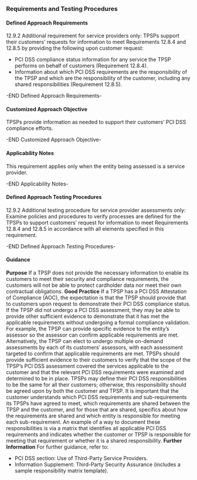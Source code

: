 ### Requirements and Testing Procedures

#### Defined Approach Requirements
12.9.2 Additional requirement for service providers only: TPSPs support their customers’ requests for information to meet Requirements 12.8.4 and 12.8.5 by providing the following upon customer request:
- PCI DSS compliance status information for any service the TPSP performs on behalf of customers (Requirement 12.8.4).
- Information about which PCI DSS requirements are the responsibility of the TPSP and which are the responsibility of the customer, including any shared responsibilities (Requirement 12.8.5).

-END Defined Approach Requirements- 
#### Customized Approach Objective
TPSPs provide information as needed to support their customers’ PCI DSS compliance efforts.

-END Customized Approach Objective- 
#### Applicability Notes
This requirement applies only when the entity being assessed is a service provider.

-END Applicability Notes- 
#### Defined Approach Testing Procedures
12.9.2 Additional testing procedure for service provider assessments only: Examine policies and procedures to verify processes are defined for the TPSPs to support customers’ request for information to meet Requirements 12.8.4 and 12.8.5 in accordance with all elements specified in this requirement.

-END Defined Approach Testing Procedures- 
#### Guidance
**Purpose**
If a TPSP does not provide the necessary information to enable its customers to meet their security and compliance requirements, the customers will not be able to protect cardholder data nor meet their own contractual obligations.
**Good Practice**
If a TPSP has a PCI DSS Attestation of Compliance (AOC), the expectation is that the TPSP should provide that to customers upon request to demonstrate their PCI DSS compliance status.
If the TPSP did not undergo a PCI DSS assessment, they may be able to provide other sufficient evidence to demonstrate that it has met the applicable requirements without undergoing a formal compliance validation. For example, the TPSP can provide specific evidence to the entity’s assessor so the assessor can confirm applicable requirements are met. Alternatively, the TPSP can elect to undergo multiple on-demand assessments by each of its customers’ assessors, with each assessment targeted to confirm that applicable requirements are met.
TPSPs should provide sufficient evidence to their customers to verify that the scope of the TPSP’s PCI DSS assessment covered the services applicable to the customer and that the relevant PCI DSS requirements were examined and determined to be in place.
TPSPs may define their PCI DSS responsibilities to be the same for all their customers; otherwise, this responsibility should be agreed upon by both the customer and TPSP. It is important that the customer understands which PCI DSS requirements and sub-requirements its TPSPs have agreed to meet, which requirements are shared between the TPSP and the customer, and for those that are shared, specifics about how the requirements are shared and which entity is responsible for meeting each sub-requirement. An example of a way to document these responsibilities is via a matrix that identifies all applicable PCI DSS requirements and indicates whether the customer or TPSP is responsible for meeting that requirement or whether it is a shared responsibility.
**Further Information**
For further guidance, refer to:
- PCI DSS section: Use of Third-Party Service Providers.
- Information Supplement: Third-Party Security Assurance (includes a sample responsibility matrix template).
